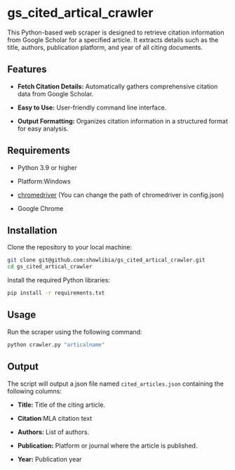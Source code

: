 # gs_cited_artical_crawler

This Python-based web scraper is designed to retrieve citation information from Google Scholar for a specified article. It extracts details such as the title, authors, publication platform, and year of all citing documents.

## Features

- **Fetch Citation Details:** Automatically gathers comprehensive citation data from Google Scholar.

- **Easy to Use:** User-friendly command line interface.

- **Output Formatting:** Organizes citation information in a structured format for easy analysis.

## Requirements

- Python 3.9 or higher

- Platform:Windows

- [chromedriver](https://googlechromelabs.github.io/chrome-for-testing/)  (You can change the path of chromedriver in config.json)

- Google Chrome

## Installation

Clone the repository to your local machine:

```bash
git clone git@github.com:showlibia/gs_cited_artical_crawler.git
cd gs_cited_artical_crawler
```

Install the required Python libraries:

```bash
pip install -r requirements.txt
```

## Usage

Run the scraper using the following command:

```bash
python crawler.py "articalname"
```

## Output

The script will output a json file named `cited_articles.json` containing the following columns:

- **Title:** Title of the citing article.

- **Citation**:MLA citation text

- **Authors:** List of authors.

- **Publication:** Platform or journal where the article is published.

- **Year:** Publication year
